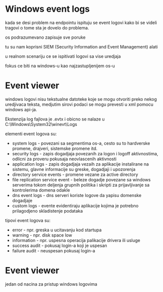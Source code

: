 # Windows event logs  

kada se desi problem na endpointu ispituju se event logovi kako bi se videli tragovi o tome sta je dovelo do problema.  

os podrazumevano zapisuje sve poruke  

tu su nam koprisni SIEM (Security Information and Event Management) alati  

u realnom scenariju ce se ispitivati logovi sa vise uredjaja  

fokus ce biti na windows-u kao najzastupljenijem os-u  

# Event viewer  

windows logovi nisu tekstualne datoteke koje se mogu otvoriti preko nekog uredjivaca teksta, medjutim sirovi podaci se mogu prevesti u xml pomocu windows api-ja.   

Ekstenzija log fajlova je .evtx i obicno se nalaze u C:\Windows\System32\winevt\Logs   

elementi event logova su:  

- system logs - povezani sa segmentima os-a, cesto su to hardverske promene, drajveri, sistemske promene itd.  
- security logs - zapis dogadjaja povezanih za logon i logoff aktivnostima, odlicni za proveru pokusaja neovlascenih aktivnosti  
- application logs - zapis dogadjaja vezaih za aplikacije instalirane na sistemu, glavne informacije su greske, dogadjaji i upozorenja  
- directory service events - promene vezane za active directory  
- file replication service event - beleze dogadje povezane sa windows serverima tokom deljenja grupnih politika i skripti za prijavljivanje sa kontrolerima domena odakle   
- dns event logs - dns serveri koriste logove da yapisu domenske dogadjaje  
- custom logs - evente evidentiraju aplikacije kojima je potrebno prilagodjeno skladistenje podataka  

tipovi event logova su: 

- error - npr. greska u ucitavanju kod startupa  
- warning - npr. disk space low
- information - npr. uspesna operacija palikacije drivera ili usluge  
- success audit - pokusaj login-a koji je uspesan  
- failure audit - neuspesan pokusaj login-a  

# Event viewer  

jedan od nacina za pristup windows logovima  







  


 
 